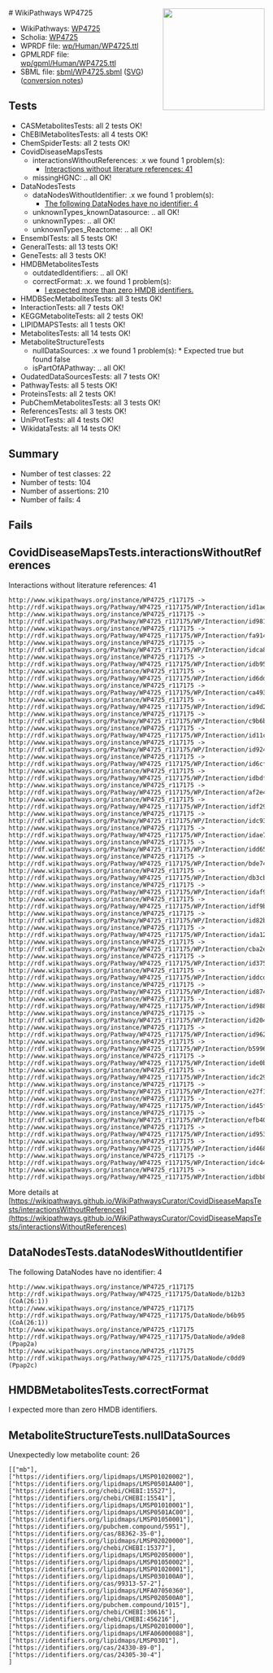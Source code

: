 <img style="float: right; width: 200px" src="../logo.png" />
# WikiPathways WP4725

* WikiPathways: [WP4725](https://identifiers.org/wikipathways:WP4725)
* Scholia: [WP4725](https://scholia.toolforge.org/wikipathways/WP4725)
* WPRDF file: [wp/Human/WP4725.ttl](../wp/Human/WP4725.ttl)
* GPMLRDF file: [wp/gpml/Human/WP4725.ttl](../wp/gpml/Human/WP4725.ttl)
* SBML file: [sbml/WP4725.sbml](../sbml/WP4725.sbml) ([SVG](../sbml/WP4725.svg)) ([conversion notes](../sbml/WP4725.txt))

## Tests
* CASMetabolitesTests: all 2 tests OK!
* ChEBIMetabolitesTests: all 4 tests OK!
* ChemSpiderTests: all 2 tests OK!
* CovidDiseaseMapsTests
    * interactionsWithoutReferences: .x we found 1 problem(s):
        * [Interactions without literature references: 41](#9701cd3f)
    * missingHGNC: .. all OK!
* DataNodesTests
    * dataNodesWithoutIdentifier: .x we found 1 problem(s):
        * [The following DataNodes have no identifier: 4](#d2d32fa3)
    * unknownTypes_knownDatasource: .. all OK!
    * unknownTypes: .. all OK!
    * unknownTypes_Reactome: .. all OK!
* EnsemblTests: all 5 tests OK!
* GeneralTests: all 13 tests OK!
* GeneTests: all 3 tests OK!
* HMDBMetabolitesTests
    * outdatedIdentifiers: .. all OK!
    * correctFormat: .x. we found 1 problem(s):
        * [I expected more than zero HMDB identifiers.](#ad154c1e)
* HMDBSecMetabolitesTests: all 3 tests OK!
* InteractionTests: all 7 tests OK!
* KEGGMetaboliteTests: all 2 tests OK!
* LIPIDMAPSTests: all 1 tests OK!
* MetabolitesTests: all 14 tests OK!
* MetaboliteStructureTests
    * nullDataSources: .x we found 1 problem(s):
            * Expected true but found false
    * isPartOfAPathway: .. all OK!
* OudatedDataSourcesTests: all 7 tests OK!
* PathwayTests: all 5 tests OK!
* ProteinsTests: all 2 tests OK!
* PubChemMetabolitesTests: all 3 tests OK!
* ReferencesTests: all 3 tests OK!
* UniProtTests: all 4 tests OK!
* WikidataTests: all 14 tests OK!


## Summary

* Number of test classes: 22
* Number of tests: 104
* Number of assertions: 210
* Number of fails: 4

## Fails

<a name="9701cd3f" />

## CovidDiseaseMapsTests.interactionsWithoutReferences

Interactions without literature references: 41
```
http://www.wikipathways.org/instance/WP4725_r117175 -> http://rdf.wikipathways.org/Pathway/WP4725_r117175/WP/Interaction/id1aec68d4
http://www.wikipathways.org/instance/WP4725_r117175 -> http://rdf.wikipathways.org/Pathway/WP4725_r117175/WP/Interaction/id981fc8c8
http://www.wikipathways.org/instance/WP4725_r117175 -> http://rdf.wikipathways.org/Pathway/WP4725_r117175/WP/Interaction/fa914
http://www.wikipathways.org/instance/WP4725_r117175 -> http://rdf.wikipathways.org/Pathway/WP4725_r117175/WP/Interaction/idca8136b2
http://www.wikipathways.org/instance/WP4725_r117175 -> http://rdf.wikipathways.org/Pathway/WP4725_r117175/WP/Interaction/idb9579e0d
http://www.wikipathways.org/instance/WP4725_r117175 -> http://rdf.wikipathways.org/Pathway/WP4725_r117175/WP/Interaction/id6dd64cb8
http://www.wikipathways.org/instance/WP4725_r117175 -> http://rdf.wikipathways.org/Pathway/WP4725_r117175/WP/Interaction/ca493
http://www.wikipathways.org/instance/WP4725_r117175 -> http://rdf.wikipathways.org/Pathway/WP4725_r117175/WP/Interaction/id9d280dab
http://www.wikipathways.org/instance/WP4725_r117175 -> http://rdf.wikipathways.org/Pathway/WP4725_r117175/WP/Interaction/c9b6b
http://www.wikipathways.org/instance/WP4725_r117175 -> http://rdf.wikipathways.org/Pathway/WP4725_r117175/WP/Interaction/id11c71881
http://www.wikipathways.org/instance/WP4725_r117175 -> http://rdf.wikipathways.org/Pathway/WP4725_r117175/WP/Interaction/id924ac751
http://www.wikipathways.org/instance/WP4725_r117175 -> http://rdf.wikipathways.org/Pathway/WP4725_r117175/WP/Interaction/id6cf838b
http://www.wikipathways.org/instance/WP4725_r117175 -> http://rdf.wikipathways.org/Pathway/WP4725_r117175/WP/Interaction/idbdf2f556
http://www.wikipathways.org/instance/WP4725_r117175 -> http://rdf.wikipathways.org/Pathway/WP4725_r117175/WP/Interaction/af2e4
http://www.wikipathways.org/instance/WP4725_r117175 -> http://rdf.wikipathways.org/Pathway/WP4725_r117175/WP/Interaction/idf29bfd2c
http://www.wikipathways.org/instance/WP4725_r117175 -> http://rdf.wikipathways.org/Pathway/WP4725_r117175/WP/Interaction/idc931ada7
http://www.wikipathways.org/instance/WP4725_r117175 -> http://rdf.wikipathways.org/Pathway/WP4725_r117175/WP/Interaction/idae7f7f89
http://www.wikipathways.org/instance/WP4725_r117175 -> http://rdf.wikipathways.org/Pathway/WP4725_r117175/WP/Interaction/idd65a3387
http://www.wikipathways.org/instance/WP4725_r117175 -> http://rdf.wikipathways.org/Pathway/WP4725_r117175/WP/Interaction/bde74
http://www.wikipathways.org/instance/WP4725_r117175 -> http://rdf.wikipathways.org/Pathway/WP4725_r117175/WP/Interaction/db3cb
http://www.wikipathways.org/instance/WP4725_r117175 -> http://rdf.wikipathways.org/Pathway/WP4725_r117175/WP/Interaction/idaf973609
http://www.wikipathways.org/instance/WP4725_r117175 -> http://rdf.wikipathways.org/Pathway/WP4725_r117175/WP/Interaction/idf9bd034
http://www.wikipathways.org/instance/WP4725_r117175 -> http://rdf.wikipathways.org/Pathway/WP4725_r117175/WP/Interaction/id82b82715
http://www.wikipathways.org/instance/WP4725_r117175 -> http://rdf.wikipathways.org/Pathway/WP4725_r117175/WP/Interaction/ida1231f2e
http://www.wikipathways.org/instance/WP4725_r117175 -> http://rdf.wikipathways.org/Pathway/WP4725_r117175/WP/Interaction/cba2e
http://www.wikipathways.org/instance/WP4725_r117175 -> http://rdf.wikipathways.org/Pathway/WP4725_r117175/WP/Interaction/id3752d4e4
http://www.wikipathways.org/instance/WP4725_r117175 -> http://rdf.wikipathways.org/Pathway/WP4725_r117175/WP/Interaction/iddcdb3ebd
http://www.wikipathways.org/instance/WP4725_r117175 -> http://rdf.wikipathways.org/Pathway/WP4725_r117175/WP/Interaction/id874d313b
http://www.wikipathways.org/instance/WP4725_r117175 -> http://rdf.wikipathways.org/Pathway/WP4725_r117175/WP/Interaction/id9884255a
http://www.wikipathways.org/instance/WP4725_r117175 -> http://rdf.wikipathways.org/Pathway/WP4725_r117175/WP/Interaction/id204b067
http://www.wikipathways.org/instance/WP4725_r117175 -> http://rdf.wikipathways.org/Pathway/WP4725_r117175/WP/Interaction/id96290d76
http://www.wikipathways.org/instance/WP4725_r117175 -> http://rdf.wikipathways.org/Pathway/WP4725_r117175/WP/Interaction/b5996
http://www.wikipathways.org/instance/WP4725_r117175 -> http://rdf.wikipathways.org/Pathway/WP4725_r117175/WP/Interaction/ide0bbc0c3
http://www.wikipathways.org/instance/WP4725_r117175 -> http://rdf.wikipathways.org/Pathway/WP4725_r117175/WP/Interaction/idc2904d49
http://www.wikipathways.org/instance/WP4725_r117175 -> http://rdf.wikipathways.org/Pathway/WP4725_r117175/WP/Interaction/e27f1
http://www.wikipathways.org/instance/WP4725_r117175 -> http://rdf.wikipathways.org/Pathway/WP4725_r117175/WP/Interaction/id45ffb504
http://www.wikipathways.org/instance/WP4725_r117175 -> http://rdf.wikipathways.org/Pathway/WP4725_r117175/WP/Interaction/efb40
http://www.wikipathways.org/instance/WP4725_r117175 -> http://rdf.wikipathways.org/Pathway/WP4725_r117175/WP/Interaction/id9535ea46
http://www.wikipathways.org/instance/WP4725_r117175 -> http://rdf.wikipathways.org/Pathway/WP4725_r117175/WP/Interaction/id46848a70
http://www.wikipathways.org/instance/WP4725_r117175 -> http://rdf.wikipathways.org/Pathway/WP4725_r117175/WP/Interaction/idc444fee0
http://www.wikipathways.org/instance/WP4725_r117175 -> http://rdf.wikipathways.org/Pathway/WP4725_r117175/WP/Interaction/idbb8ae26
```

More details at [https://wikipathways.github.io/WikiPathwaysCurator/CovidDiseaseMapsTests/interactionsWithoutReferences](https://wikipathways.github.io/WikiPathwaysCurator/CovidDiseaseMapsTests/interactionsWithoutReferences)

<a name="d2d32fa3" />

## DataNodesTests.dataNodesWithoutIdentifier

The following DataNodes have no identifier: 4
```
http://www.wikipathways.org/instance/WP4725_r117175 http://rdf.wikipathways.org/Pathway/WP4725_r117175/DataNode/b12b3 (CoA(26:1))
http://www.wikipathways.org/instance/WP4725_r117175 http://rdf.wikipathways.org/Pathway/WP4725_r117175/DataNode/b6b95 (CoA(26:1))
http://www.wikipathways.org/instance/WP4725_r117175 http://rdf.wikipathways.org/Pathway/WP4725_r117175/DataNode/a9de8 (Ppap2a)
http://www.wikipathways.org/instance/WP4725_r117175 http://rdf.wikipathways.org/Pathway/WP4725_r117175/DataNode/c0dd9 (Ppap2c)
```

<a name="ad154c1e" />

## HMDBMetabolitesTests.correctFormat

I expected more than zero HMDB identifiers.
<a name="919041ae" />

## MetaboliteStructureTests.nullDataSources

Unexpectedly low metabolite count: 26
```
[["mb"],
["https://identifiers.org/lipidmaps/LMSP01020002"],
["https://identifiers.org/lipidmaps/LMSP0501AA00"],
["https://identifiers.org/chebi/CHEBI:15527"],
["https://identifiers.org/chebi/CHEBI:15541"],
["https://identifiers.org/lipidmaps/LMSP01010001"],
["https://identifiers.org/lipidmaps/LMSP0501AC00"],
["https://identifiers.org/lipidmaps/LMSP01050001"],
["https://identifiers.org/pubchem.compound/5951"],
["https://identifiers.org/cas/88362-35-0"],
["https://identifiers.org/lipidmaps/LMSP02020000"],
["https://identifiers.org/chebi/CHEBI:15377"],
["https://identifiers.org/lipidmaps/LMSP02050000"],
["https://identifiers.org/lipidmaps/LMSP01050002"],
["https://identifiers.org/lipidmaps/LMSP01020001"],
["https://identifiers.org/lipidmaps/LMSP030100A0"],
["https://identifiers.org/cas/99313-57-2"],
["https://identifiers.org/lipidmaps/LMFA07050360"],
["https://identifiers.org/lipidmaps/LMSP020500A0"],
["https://identifiers.org/pubchem.compound/1015"],
["https://identifiers.org/chebi/CHEBI:30616"],
["https://identifiers.org/chebi/CHEBI:456216"],
["https://identifiers.org/lipidmaps/LMSP02010000"],
["https://identifiers.org/lipidmaps/LMFA06000088"],
["https://identifiers.org/lipidmaps/LMSP0301"],
["https://identifiers.org/cas/24330-89-0"],
["https://identifiers.org/cas/24305-30-4"]
]
```

